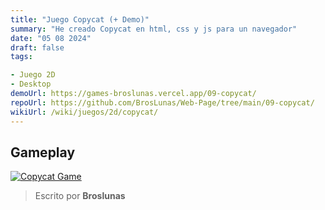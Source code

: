 ```yaml
---
title: "Juego Copycat (+ Demo)"
summary: "He creado Copycat en html, css y js para un navegador"
date: "05 08 2024"
draft: false
tags:

- Juego 2D
- Desktop
demoUrl: https://games-broslunas.vercel.app/09-copycat/
repoUrl: https://github.com/BrosLunas/Web-Page/tree/main/09-copycat/
wikiUrl: /wiki/juegos/2d/copycat/
---
```


## Gameplay
[![Copycat Game](/img/games/copycat.png)](/video/gameplay/copycat.mp4)

> Escrito por **Broslunas**